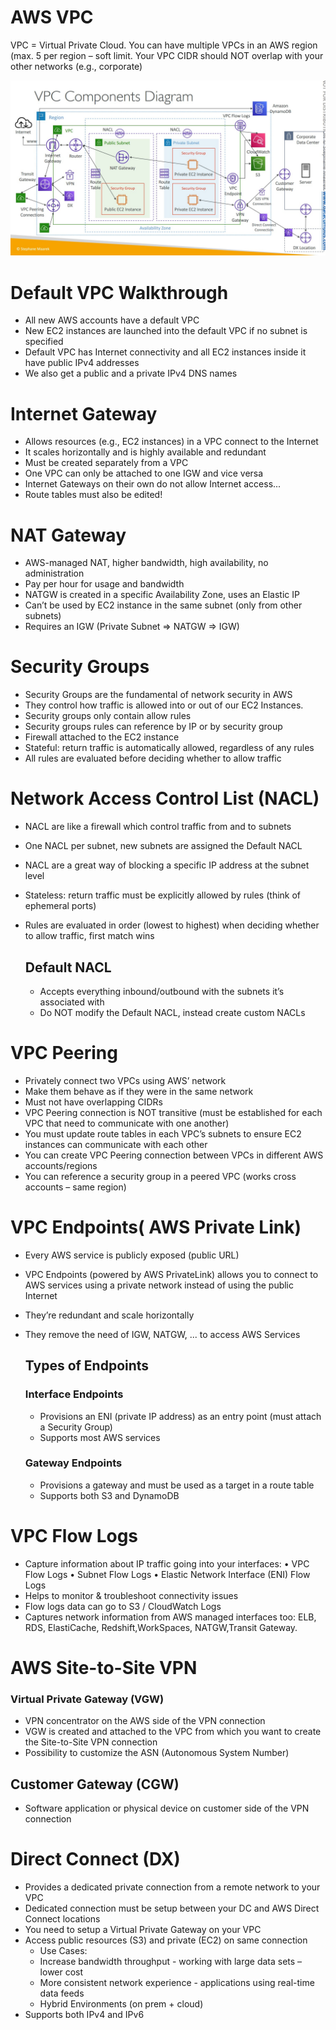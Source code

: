 # AWS VPC
VPC = Virtual Private Cloud. You can have multiple VPCs in an AWS region (max. 5 per region – soft limit.  Your VPC CIDR should NOT overlap with your other networks (e.g., corporate)

![](https://raw.githubusercontent.com/sudheera96/Orchestrate-Redshift-ETL-using-AWS-Glue-and-Step-Functions/main/images/VPC.jpg)

# Default VPC Walkthrough
* All new AWS accounts have a default VPC
* New EC2 instances are launched into the default VPC if no subnet is specified
* Default VPC has Internet connectivity and all EC2 instances inside it have public IPv4 addresses
* We also get a public and a private IPv4 DNS names

# Internet Gateway

* Allows resources (e.g., EC2 instances) in a VPC connect to the Internet
* It scales horizontally and is highly available and redundant
* Must be created separately from a VPC
* One VPC can only be attached to one IGW and vice versa
* Internet Gateways on their own do not allow Internet access...
* Route tables must also be edited!

# NAT Gateway

* AWS-managed NAT, higher bandwidth, high availability, no administration
* Pay per hour for usage and bandwidth
* NATGW is created in a specific Availability Zone, uses an Elastic IP
* Can’t be used by EC2 instance in the same subnet (only from other subnets)
* Requires an IGW (Private Subnet => NATGW => IGW)

# Security Groups

* Security Groups are the fundamental of network security in AWS 
* They control how traffic is allowed into or out of our EC2 Instances.
* Security groups only contain allow rules
* Security groups rules can reference by IP or by security group
* Firewall attached to the EC2 instance
* Stateful: return traffic is automatically allowed, regardless of any rules
* All rules are evaluated before deciding whether to allow traffic

# Network Access Control List (NACL)

* NACL are like a firewall which control traffic from and to subnets
* One NACL per subnet, new subnets are assigned the Default NACL
* NACL are a great way of blocking a specific IP address at the subnet level
* Stateless: return traffic must be explicitly allowed by rules (think of ephemeral ports)
* Rules are evaluated in order (lowest to highest) when deciding whether to allow traffic, first match wins

  ## Default NACL
   * Accepts everything inbound/outbound with the subnets it’s associated with
   * Do NOT modify the Default NACL, instead create custom NACLs

# VPC Peering
* Privately connect two VPCs using AWS’ network
* Make them behave as if they were in the same network
* Must not have overlapping CIDRs
* VPC Peering connection is NOT transitive (must be established for each VPC that need to communicate with one another)
* You must update route tables in each VPC’s subnets to ensure EC2 instances can communicate with each other
*  You can create VPC Peering connection between VPCs in different AWS accounts/regions
*  You can reference a security group in a peered VPC (works cross accounts – same region)

# VPC Endpoints( AWS Private Link)
* Every AWS service is publicly exposed (public URL)
* VPC Endpoints (powered by AWS PrivateLink) allows you to connect to AWS services using a private network instead of using the public Internet
* They’re redundant and scale horizontally
* They remove the need of IGW, NATGW, ... to access AWS Services

   ## Types of Endpoints
   
   ### Interface Endpoints
   * Provisions an ENI (private IP address) as an entry point (must attach a Security Group)
   * Supports most AWS services
  ### Gateway Endpoints
   * Provisions a gateway and must be used as a target in a route table
   * Supports both S3 and DynamoDB

# VPC Flow Logs

* Capture information about IP traffic going into your interfaces:
  • VPC Flow Logs
  • Subnet Flow Logs
  • Elastic Network Interface (ENI) Flow Logs
* Helps to monitor & troubleshoot connectivity issues
* Flow logs data can go to S3 / CloudWatch Logs
* Captures network information from AWS managed interfaces too: ELB, RDS, ElastiCache, Redshift,WorkSpaces, NATGW,Transit Gateway.

# AWS Site-to-Site VPN

  ###  Virtual Private Gateway (VGW)
  
   * VPN concentrator on the AWS side of the VPN connection
   * VGW is created and attached to the VPC from which you want to create the Site-to-Site VPN connection
   * Possibility to customize the ASN (Autonomous System Number)
 
  ## Customer Gateway (CGW)
   * Software application or physical device on customer side of the VPN connection

# Direct Connect (DX)

* Provides a dedicated private connection from a remote network to your VPC
* Dedicated connection must be setup between your DC and AWS Direct Connect locations
* You need to setup a Virtual Private Gateway on your VPC
* Access public resources (S3) and private (EC2) on same connection
  * Use Cases:
   * Increase bandwidth throughput - working with large data sets – lower cost
   * More consistent network experience - applications using real-time data feeds
   * Hybrid Environments (on prem + cloud)
* Supports both IPv4 and IPv6
